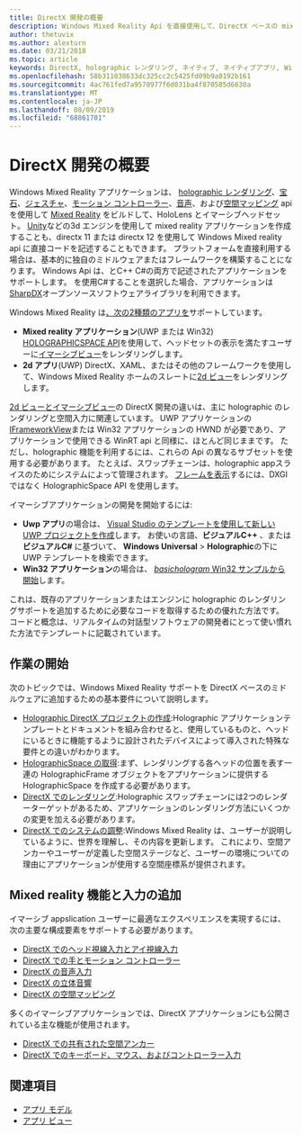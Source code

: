 ```yaml
---
title: DirectX 開発の概要
description: Windows Mixed Reality Api を直接使用して、DirectX ベースの mixed reality エンジンを構築します。
author: thetuvix
ms.author: alexturn
ms.date: 03/21/2018
ms.topic: article
keywords: DirectX, holographic レンダリング, ネイティブ, ネイティブアプリ, WinRT, WinRT アプリ, プラットフォーム Api, カスタムエンジン, ミドルウェア
ms.openlocfilehash: 58b311038633dc325cc2c5425fd09b9a0192b161
ms.sourcegitcommit: 4ac761fed7a9570977f6d031ba4f870585d6630a
ms.translationtype: MT
ms.contentlocale: ja-JP
ms.lasthandoff: 08/09/2019
ms.locfileid: "68861701"
---
```

# <a name="directx-development-overview"></a>DirectX 開発の概要


Windows Mixed Reality アプリケーションは、 [holographic レンダリング](rendering.md)、[宝石](gaze.md)、[ジェスチャ](gestures.md)、[モーション コントローラー](motion-controllers.md)、[音声](voice-input.md)、および[空間マッピング](spatial-mapping.md) api を使用して [Mixed Reality](mixed-reality.md) をビルドして、HoloLens とイマーシブヘッドセット。 [Unity](unity-development-overview.md)などの3d エンジンを使用して mixed reality アプリケーションを作成することも、directx 11 または directx 12 を使用して Windows Mixed reality api に直接コードを記述することもできます。 プラットフォームを直接利用する場合は、基本的に独自のミドルウェアまたはフレームワークを構築することになります。 Windows Api は、とC++ C#の両方で記述されたアプリケーションをサポートします。 を使用C#することを選択した場合、アプリケーションは[SharpDX](http://sharpdx.org/)オープンソースソフトウェアライブラリを利用できます。


Windows Mixed Reality は[、次の2種類のアプリを](app-views.md)サポートしています。
* **Mixed reality アプリケーション**(UWP または Win32) [HOLOGRAPHICSPACE API](getting-a-holographicspace.md)を使用して、ヘッドセットの表示を満たすユーザーに[イマーシブビュー](app-views.md)をレンダリングします。
* **2d アプリ**(UWP) DirectX、XAML、またはその他のフレームワークを使用して、Windows Mixed Reality ホームのスレートに[2d ビュー](app-views.md#2d-views)をレンダリングします。


[2d ビューとイマーシブビュー](app-views.md)の DirectX 開発の違いは、主に holographic のレンダリングと空間入力に関連しています。 UWP アプリケーションの[IFrameworkView](https://msdn.microsoft.com/library/windows/apps/windows.applicationmodel.core.iframeworkview.aspx)または Win32 アプリケーションの HWND が必要であり、アプリケーションで使用できる WinRT api と同様に、ほとんど同じままです。 ただし、holographic 機能を利用するには、これらの Api の異なるサブセットを使用する必要があります。 たとえば、スワップチェーンは、holographic appスライスのためにシステムによって管理されます。 [フレームを表示](rendering-in-directx.md)するには、DXGI ではなく HolographicSpace API を使用します。

イマーシブアプリケーションの開発を開始するには:
* **Uwp アプリ**の場合は、 [Visual Studio のテンプレートを使用して新しい UWP プロジェクトを作成](creating-a-holographic-directx-project.md)します。 お使いの言語、**ビジュアルC++**  、または**ビジュアルC#** に基づいて、 **Windows Universal** > **Holographic**の下に UWP テンプレートを検索できます。
* **Win32 アプリケーション**の場合は、 [ *basichologram* Win32 サンプルから開始](creating-a-holographic-directx-project.md#creating-a-win32-project)します。

これは、既存のアプリケーションまたはエンジンに holographic のレンダリングサポートを追加するために必要なコードを取得するための優れた方法です。 コードと概念は、リアルタイムの対話型ソフトウェアの開発者にとって使い慣れた方法でテンプレートに記載されています。


## <a name="getting-started"></a>作業の開始

次のトピックでは、Windows Mixed Reality サポートを DirectX ベースのミドルウェアに追加するための基本要件について説明します。

* [Holographic DirectX プロジェクトの作成](creating-a-holographic-directx-project.md):Holographic アプリケーションテンプレートとドキュメントを組み合わせると、使用しているものと、ヘッドにいるときに機能するように設計されたデバイスによって導入された特殊な要件との違いがわかります。
* [HolographicSpace の取得](getting-a-holographicspace.md):まず、レンダリングする各ヘッドの位置を表す一連の HolographicFrame オブジェクトをアプリケーションに提供する HolographicSpace を作成する必要があります。
* [DirectX でのレンダリング](rendering-in-directx.md):Holographic スワップチェーンには2つのレンダーターゲットがあるため、アプリケーションのレンダリング方法にいくつかの変更を加える必要があります。
* [DirectX でのシステムの調整](coordinate-systems-in-directx.md):Windows Mixed Reality は、ユーザーが説明しているように、世界を理解し、その内容を更新します。 これにより、空間アンカーやユーザーが定義した空間ステージなど、ユーザーの環境についての理由にアプリケーションが使用する空間座標系が提供されます。

## <a name="adding-mixed-reality-capabilities-and-inputs"></a>Mixed reality 機能と入力の追加

イマーシブ appslication ユーザーに最適なエクスペリエンスを実現するには、次の主要な構成要素をサポートする必要があります。

* [DirectX でのヘッド視線入力とアイ視線入力](gaze-in-directx.md)
* [DirectX での手とモーション コントローラー](hands-and-motion-controllers-in-directx.md)
* [DirectX の音声入力](voice-input-in-directx.md)
* [DirectX の立体音響](spatial-sound-in-directx.md)
* [DirectX の空間マッピング](spatial-mapping-in-directx.md)


多くのイマーシブアプリケーションでは、DirectX アプリケーションにも公開されている主な機能が使用されます。

* [DirectX での共有された空間アンカー](shared-spatial-anchors-in-directx.md)
* [DirectX でのキーボード、マウス、およびコントローラー入力](keyboard,-mouse,-and-controller-input-in-directx.md)

## <a name="see-also"></a>関連項目
* [アプリ モデル](app-model.md)
* [アプリ ビュー](app-views.md)
